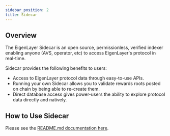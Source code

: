 ```yaml
---
sidebar_position: 2
title: Sidecar
---
```


## Overview

The EigenLayer Sidecar is an open source, permissionless, verified indexer enabling anyone (AVS, operator, etc) to access EigenLayer's protocol in real-time.

Sidecar provides the following benefits to users:
- Access to EigenLayer protocol data through easy-to-use APIs.
- Running your own Sidecar allows you to validate rewards roots posted on chain by being able to re-create them.
- Direct database access gives power-users the ability to explore protocol data directly and natively.

## How to Use Sidecar

Please see the [README.md documentation here](https://github.com/Layr-Labs/sidecar?tab=readme-ov-file#eigenlayer-sidecar).